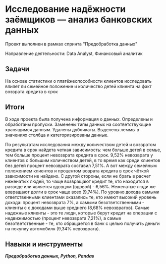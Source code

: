 ﻿# Исследование надёжности заёмщиков — анализ банковских данных

Проект выполнен в рамках спринта "Предобработка данных"

Направление деятельности: Data Analyst, Финансовый аналитик

## Задачи
На основе статистики о платёжеспособности клиентов исследовать влияет ли семейное положение и количество детей клиента на факт возврата кредита в срок

## Итоги
В ходе проекта была получена информация о данных. Определены и обработаны пропуски. Заменены типы данных на соответствующие хранящимся данным. Удалены дубликаты. Выделены леммы в значениях столбца и категоризированы данные.

По результатам исследования между количеством детей и возвратом кредита в срок найдета четкая зависимость: чем больше детей в семье, тем больше процент невозврата кредита в срок. 9,52% невозврата у клиентов с большим количеством детей, в то время как среди клиентов без детей процент невозврата составил 7,51%. А вот между семейным положением клиентов и процентом воврата кредита в срок чёткой зависимости не найдено. С другой стороны, если не брать в расчет неженатых людей, то чаще возвращают кредит те, кто находится в разводе или является вдовцом (вдовой) - 6,56%. Неженатые люди же вовращают долги в срок чаще всех (9,74%). По уровню дохода самыми ответственными клиентами оказались те, кто имеют высокий уровень дохода: процент невозврата 7%, а самыми безответственными - клиенты с с доходами выше среднего (8,68% невозвратов). Самые надежные клиенты - это те люди, которые берут кредит на операции с недвижимостью (процент невозврата 7,21%), а самые безответственные - те, кто обращается в банк с целью получить деньги на покупку автомобиля (9,34% невозврата).

## Навыки и инструменты
***Предобработка данных, Python, Pandas***
